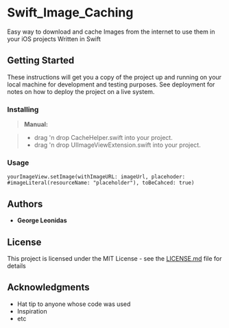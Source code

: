 # Swift_Image_Caching

Easy way to download and cache Images from the internet to use them in your iOS projects
Written in Swift

## Getting Started

These instructions will get you a copy of the project up and running on your local machine for development and testing purposes. See deployment for notes on how to deploy the project on a live system.

### Installing

> **Manual:**

> - drag 'n drop CacheHelper.swift into your project.
> - drag 'n drop UIImageViewExtension.swift into your project.

### Usage

````
yourImageView.setImage(withImageURL: imageUrl, placehoder: #imageLiteral(resourceName: "placeholder"), toBeCahced: true)

````

## Authors

* **George Leonidas** 

## License

This project is licensed under the MIT License - see the [LICENSE.md](LICENSE.md) file for details

## Acknowledgments

* Hat tip to anyone whose code was used
* Inspiration
* etc
